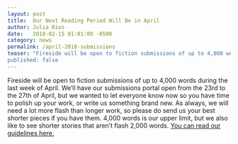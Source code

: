 ```yaml
---
layout: post
title:  Our Next Reading Period Will Be in April
author: Julia Rios
date:   2018-02-15 01:01:00 -0500
category: news
permalink: /april-2018-submissions
teaser: "Fireside will be open to fiction submissions of up to 4,000 words during the last week of April.”
published: false
---
```


Fireside will be open to fiction submissions of up to 4,000 words during the last week of April. We’ll have our submissions portal open from the 23rd to the 27th of April, but we wanted to let everyone know now so you have time to polish up your work, or write us something brand new. As always, we will need a lot more flash than longer work, so please do send us your best shorter pieces if you have them. 4,000 words is our upper limit, but we also like to see shorter stories that aren’t flash 2,000 words. [You can read our guidelines here.](http://firesidefiction.com/about/#submissions-guidelines)
